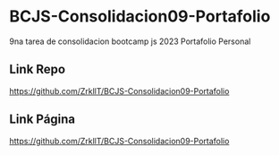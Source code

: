 # BCJS-Consolidacion09-Portafolio
9na tarea de consolidacion bootcamp js 2023 Portafolio Personal

## Link Repo
https://github.com/ZrkllT/BCJS-Consolidacion09-Portafolio

## Link Página
https://github.com/ZrkllT/BCJS-Consolidacion09-Portafolio

